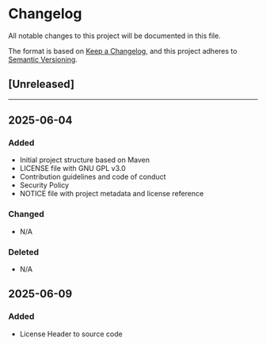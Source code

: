 # Changelog

All notable changes to this project will be documented in this file.

The format is based on [Keep a Changelog](https://keepachangelog.com/en/1.1.0/),
and this project adheres to [Semantic Versioning](https://semver.org/spec/v2.0.0.html).

## [Unreleased]

---

## 2025-06-04
### Added 
- Initial project structure based on Maven
- LICENSE file with GNU GPL v3.0
- Contribution guidelines and code of conduct
- Security Policy
- NOTICE file with project metadata and license reference

### Changed
- N/A

### Deleted 
- N/A

## 2025-06-09
### Added
- License Header to source code
